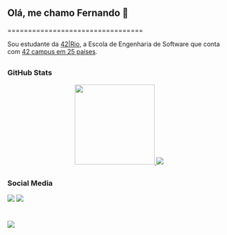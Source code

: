 ## Olá, me chamo Fernando 👋
=================================

Sou estudante da [42|Rio](https://42.rio), a Escola de Engenharia de Software que conta com [42 campus em 25 países](https://www.42network.org/42-schools/).

##

### GitHub Stats

<p align="center">
<a href="https://github.com/nands93"><img height="180em" src="https://github-readme-stats-eight-theta.vercel.app/api?username=nands93&show_icons=true&theme=nightowl&include_all_commits=true&count_private=true"/>
  <a href="https://www.github.com/nands93"><img src="https://github-readme-streak-stats.herokuapp.com/?user=nands93&theme=nightowl&include_all_commits=true&count_private=true" /></a>
</a>
</p>

 ##
 
 ### Social Media
 
 <div>
  <a href = "mailto:femarque@student.42.rio"><img src="https://img.shields.io/badge/-Gmail-%23333?style=for-the-badge&logo=gmail&logoColor=white" target="_blank"></a>
  <a href="https://www.linkedin.com/in/nandsmarques" target="_blank"><img src="https://img.shields.io/badge/-LinkedIn-%230077B5?style=for-the-badge&logo=linkedin&logoColor=white" target="_blank"></a> 
</div>

#

<img src="https://komarev.com/ghpvc/?username=nands93&color=blue&style=for-the-badge&label=visitors" />

